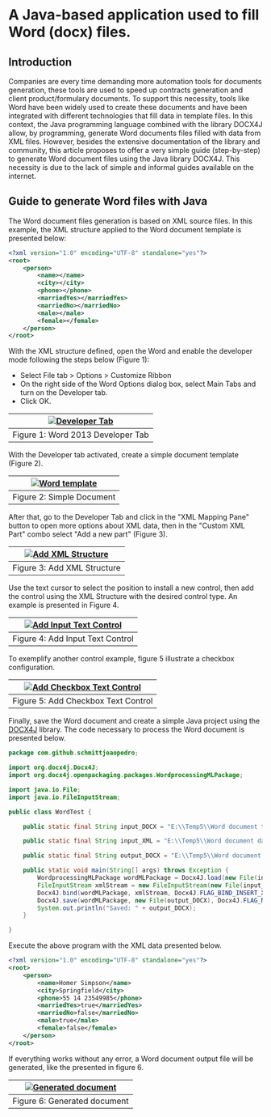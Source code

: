 # A Java-based application used to fill Word (docx) files.

## Introduction

Companies are every time demanding more automation tools for documents generation, these tools are used to speed up contracts generation and client product/formulary documents. To support this necessity, tools like Word have been widely used to create these documents and have been integrated with different technologies that fill data in template files. In this context, the Java programming language combined with the library DOCX4J allow, by programming, generate Word documents files filled with data from XML files. However, besides the extensive documentation of the library and community, this article proposes to offer a very simple guide (step-by-step) to generate Word document files using the Java library DOCX4J. This necessity is due to the lack of simple and informal guides available on the internet.

## Guide to generate Word files with Java

The Word document files generation is based on XML source files. In this example, the XML structure applied to the Word document template is presented below:

```xml
<?xml version="1.0" encoding="UTF-8" standalone="yes"?>
<root>
    <person>
        <name></name>
        <city></city>
        <phone></phone>
        <marriedYes></marriedYes>
        <marriedNo></marriedNo>
        <male></male>
        <female></female>
    </person>
</root>
```

With the XML structure defined, open the Word and enable the developer mode following the steps below (Figure 1):
* Select File tab > Options > Customize Ribbon
* On the right side of the Word Options dialog box, select Main Tabs and turn on the Developer tab.
* Click OK.

| [![Developer Tab](images/DeveloperTab.png)](images/DeveloperTab.png)  |
|:---:|
| Figure 1: Word 2013 Developer Tab |

With the Developer tab activated, create a simple document template (Figure 2).

| [![Word template](images/DocSimple.png)](images/DocSimple.png)  |
|:---:|
| Figure 2: Simple Document |

After that, go to the Developer Tab and click in the "XML Mapping Pane" button to open more options about XML data, then in the "Custom XML Part" combo select "Add a new part" (Figure 3).

| [![Add XML Structure](images/AddXmlStructure.png)](images/AddXmlStructure.png)  |
|:---:|
| Figure 3: Add XML Structure |

Use the text cursor to select the position to install a new control, then add the control using the XML Structure with the desired control type. An example is presented in Figure 4.

| [![Add Input Text Control](images/AddControls.png)](images/AddControls.png)  |
|:---:|
| Figure 4: Add Input Text Control |

To exemplify another control example, figure 5 illustrate a checkbox configuration.

| [![Add Checkbox Text Control](images/AddCheckControl.png)](images/AddCheckControl.png)  |
|:---:|
| Figure 5: Add Checkbox Text Control |

Finally, save the Word document and create a simple Java project using the [DOCX4J](https://www.docx4java.org/) library. The code necessary to process the Word document is presented below.

```java
package com.github.schmittjoaopedro;

import org.docx4j.Docx4J;
import org.docx4j.openpackaging.packages.WordprocessingMLPackage;

import java.io.File;
import java.io.FileInputStream;

public class WordTest {

    public static final String input_DOCX = "E:\\Temp5\\Word document template.docx";

    public static final String input_XML = "E:\\Temp5\\Word document data.xml";

    public static final String output_DOCX = "E:\\Temp5\\Word document output.docx";

    public static void main(String[] args) throws Exception {
        WordprocessingMLPackage wordMLPackage = Docx4J.load(new File(input_DOCX));
        FileInputStream xmlStream = new FileInputStream(new File(input_XML));
        Docx4J.bind(wordMLPackage, xmlStream, Docx4J.FLAG_BIND_INSERT_XML | Docx4J.FLAG_BIND_BIND_XML | Docx4J.FLAG_BIND_REMOVE_SDT);
        Docx4J.save(wordMLPackage, new File(output_DOCX), Docx4J.FLAG_NONE);
        System.out.println("Saved: " + output_DOCX);
    }

}
```

Execute the above program with the XML data presented below.

```xml
<?xml version="1.0" encoding="UTF-8" standalone="yes"?>
<root>
    <person>
        <name>Homer Simpson</name>
        <city>Springfield</city>
        <phone>55 14 23549985</phone>
        <marriedYes>true</marriedYes>
        <marriedNo>false</marriedNo>
        <male>true</male>
        <female>false</female>
    </person>
</root>
```

If everything works without any error, a Word document output file will be generated, like the presented in figure 6.

| [![Generated document](images/Result.png)](images/Result.png)  |
|:---:|
| Figure 6: Generated document |